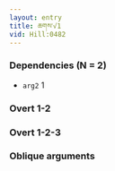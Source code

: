 ```yaml
---
layout: entry
title: ཆགས་√1
vid: Hill:0482
---
```

### Dependencies (N = 2)
* `arg2` 1


### Overt 1-2


### Overt 1-2-3


### Oblique arguments
